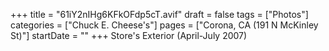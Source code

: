 +++
title = "61iY2nIHg6KFkOFdp5cT.avif"
draft = false
tags = ["Photos"]
categories = ["Chuck E. Cheese's"]
pages = ["Corona, CA (191 N McKinley St)"]
startDate = ""
+++
Store's Exterior (April-July 2007)

